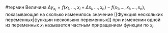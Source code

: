 #термин 
Величина $\Delta y_{x_i} = f(x_1, \dots, x_i + \Delta x_i, \dots, x_n) - f(x_1, \dots, x_i, \dots, x_n)$, показывающая на сколько изменилось значение [[Функция нескольких переменных|функции нескольких переменных]] при изменении одной из переменных $x_i$ называется частным приращением функции по $x_i$.